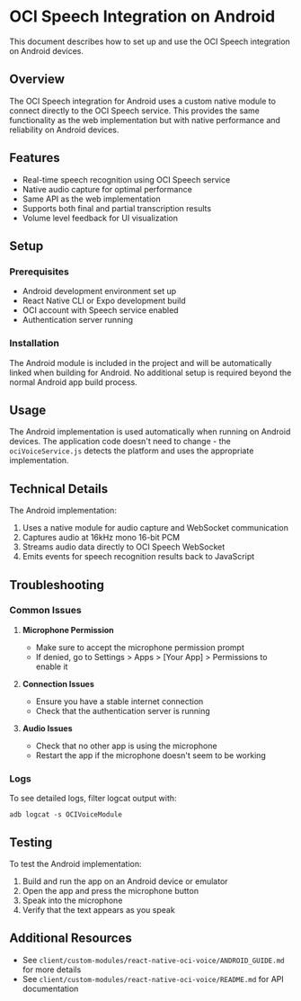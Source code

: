 # OCI Speech Integration on Android

This document describes how to set up and use the OCI Speech integration on Android devices.

## Overview

The OCI Speech integration for Android uses a custom native module to connect directly to the OCI Speech service. This provides the same functionality as the web implementation but with native performance and reliability on Android devices.

## Features

- Real-time speech recognition using OCI Speech service
- Native audio capture for optimal performance
- Same API as the web implementation
- Supports both final and partial transcription results
- Volume level feedback for UI visualization

## Setup

### Prerequisites

- Android development environment set up
- React Native CLI or Expo development build
- OCI account with Speech service enabled
- Authentication server running

### Installation

The Android module is included in the project and will be automatically linked when building for Android. No additional setup is required beyond the normal Android app build process.

## Usage

The Android implementation is used automatically when running on Android devices. The application code doesn't need to change - the `ociVoiceService.js` detects the platform and uses the appropriate implementation.

## Technical Details

The Android implementation:

1. Uses a native module for audio capture and WebSocket communication
2. Captures audio at 16kHz mono 16-bit PCM
3. Streams audio data directly to OCI Speech WebSocket
4. Emits events for speech recognition results back to JavaScript

## Troubleshooting

### Common Issues

1. **Microphone Permission**
   - Make sure to accept the microphone permission prompt
   - If denied, go to Settings > Apps > [Your App] > Permissions to enable it

2. **Connection Issues**
   - Ensure you have a stable internet connection
   - Check that the authentication server is running

3. **Audio Issues**
   - Check that no other app is using the microphone
   - Restart the app if the microphone doesn't seem to be working

### Logs

To see detailed logs, filter logcat output with:

```
adb logcat -s OCIVoiceModule
```

## Testing

To test the Android implementation:

1. Build and run the app on an Android device or emulator
2. Open the app and press the microphone button
3. Speak into the microphone
4. Verify that the text appears as you speak

## Additional Resources

- See `client/custom-modules/react-native-oci-voice/ANDROID_GUIDE.md` for more details
- See `client/custom-modules/react-native-oci-voice/README.md` for API documentation
